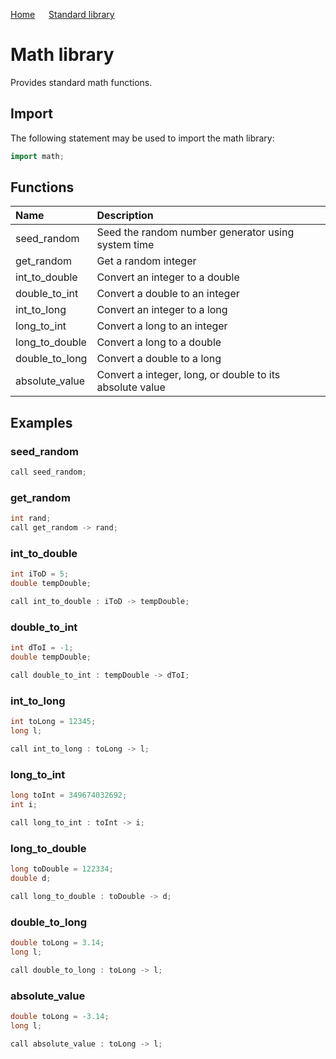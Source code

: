 [Home](https://github.com/puckowski/concert7) <span>&emsp;</span> [Standard library](https://puckowski.github.io/concert7/standard_library/standard_library.html)

# Math library

Provides standard math functions.

## Import

The following statement may be used to import the math library:

```cpp
import math;
```

## Functions

| Name           | Description                                        |
|:---------------|:---------------------------------------------------|
| seed_random    | Seed the random number generator using system time |
| get_random     | Get a random integer                               |
| int_to_double  | Convert an integer to a double                     |
| double_to_int  | Convert a double to an integer                     |
| int_to_long    | Convert an integer to a long                       |
| long_to_int    | Convert a long to an integer                       |
| long_to_double | Convert a long to a double                         |
| double_to_long | Convert a double to a long                         |
| absolute_value | Convert a integer, long, or double to its absolute value |

## Examples

### seed_random

```cpp
call seed_random;
```

### get_random

```cpp
int rand;
call get_random -> rand;
```

### int_to_double

```cpp
int iToD = 5;
double tempDouble;

call int_to_double : iToD -> tempDouble;
```

### double_to_int

```cpp
int dToI = -1;
double tempDouble;

call double_to_int : tempDouble -> dToI;
```

### int_to_long

```cpp
int toLong = 12345;
long l;

call int_to_long : toLong -> l;
```

### long_to_int

```cpp
long toInt = 349674032692;
int i;

call long_to_int : toInt -> i;
```

### long_to_double

```cpp
long toDouble = 122334;
double d;

call long_to_double : toDouble -> d;
```

### double_to_long

```cpp
double toLong = 3.14;
long l;

call double_to_long : toLong -> l;
```

### absolute_value

```cpp
double toLong = -3.14;
long l;

call absolute_value : toLong -> l;
```
